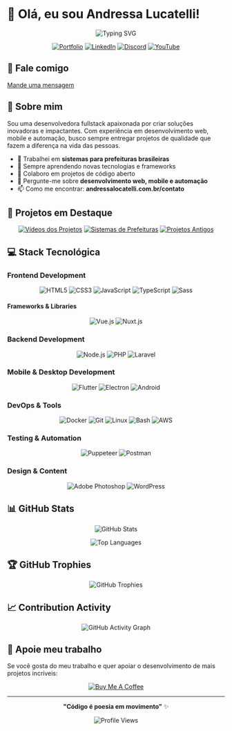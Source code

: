 # 👋 Olá, eu sou Andressa Lucatelli!

<div align="center">
  
  ![Typing SVG](https://readme-typing-svg.herokuapp.com?font=Fira+Code&pause=1000&color=FF6B6B&center=true&vCenter=true&width=435&lines=Desenvolvedora+Fullstack;Apaixonada+por+tecnologia;Brasil+🇧🇷;Nascida+em+1999)
  
  [![Portfolio](https://img.shields.io/badge/Portfolio-FF6B6B?style=for-the-badge&logo=todoist&logoColor=white)](https://andressalocatelli.com.br/sobre-mim)
  [![LinkedIn](https://img.shields.io/badge/LinkedIn-0077B5?style=for-the-badge&logo=linkedin&logoColor=white)](https://linkedin.com/in/andressa-lucatelli)
  [![Discord](https://img.shields.io/badge/Discord-7289DA?style=for-the-badge&logo=discord&logoColor=white)](https://discord.gg/LadyBug)
  [![YouTube](https://img.shields.io/badge/YouTube-FF0000?style=for-the-badge&logo=youtube&logoColor=white)](https://www.youtube.com/channel/UCZVzXz_Bkw5roCPHITfxyWA)


</div>

## 💌 Fale comigo
<a href="https://andressalocatelli.com.br/contato">Mande uma mensagem</a>

## 🚀 Sobre mim

Sou uma desenvolvedora fullstack apaixonada por criar soluções inovadoras e impactantes. Com experiência em desenvolvimento web, mobile e automação, busco sempre entregar projetos de qualidade que fazem a diferença na vida das pessoas.

- 🔭 Trabalhei em **sistemas para prefeituras brasileiras**
- 🌱 Sempre aprendendo novas tecnologias e frameworks
- 👥 Colaboro em projetos de código aberto
- 💬 Pergunte-me sobre **desenvolvimento web, mobile e automação**
- 📫 Como me encontrar: **andressalocatelli.com.br/contato**

## 🎯 Projetos em Destaque

<div align="center">

[![Vídeos dos Projetos](https://img.shields.io/badge/🎬_Vídeos_dos_Projetos-FF6B6B?style=for-the-badge)](https://www.youtube.com/watch?v=29WKEDzpl78&list=PLJFtVIEgVouGxRI1rgzL2sCTaLDaiyBBg)
[![Sistemas de Prefeituras](https://img.shields.io/badge/🏛️_Sistemas_de_Prefeituras-4ECDC4?style=for-the-badge)](https://drelocatelli.notion.site/Alguns-projetos-de-prefeituras-concluidos-10a098d0b5fc802eb31ecf088228c0b3?pvs=4)
[![Projetos Antigos](https://img.shields.io/badge/📁_Projetos_Antigos-45B7D1?style=for-the-badge)](https://drive.google.com/drive/folders/1xT5lYe3ZQcue5G2khToB25tMXVZSlBS9?usp=drive_link)

</div>

## 💻 Stack Tecnológica

### Frontend Development
<div align="center">

![HTML5](https://img.shields.io/badge/HTML5-E34F26?style=for-the-badge&logo=html5&logoColor=white)
![CSS3](https://img.shields.io/badge/CSS3-1572B6?style=for-the-badge&logo=css3&logoColor=white)
![JavaScript](https://img.shields.io/badge/JavaScript-F7DF1E?style=for-the-badge&logo=javascript&logoColor=black)
![TypeScript](https://img.shields.io/badge/TypeScript-007ACC?style=for-the-badge&logo=typescript&logoColor=white)
![Sass](https://img.shields.io/badge/Sass-CC6699?style=for-the-badge&logo=sass&logoColor=white)

</div>

#### Frameworks & Libraries
<div align="center">


![Vue.js](https://img.shields.io/badge/Vue.js-35495E?style=for-the-badge&logo=vue.js&logoColor=4FC08D)
![Nuxt.js](https://img.shields.io/badge/Nuxt-35495E?style=for-the-badge&logo=vue.js&logoColor=4FC08D)


</div>

### Backend Development
<div align="center">

![Node.js](https://img.shields.io/badge/Node.js-43853D?style=for-the-badge&logo=node.js&logoColor=white)
![PHP](https://img.shields.io/badge/PHP-777BB4?style=for-the-badge&logo=php&logoColor=white)
![Laravel](https://img.shields.io/badge/Laravel-FF2D20?style=for-the-badge&logo=laravel&logoColor=white)

</div>

### Mobile & Desktop Development
<div align="center">


![Flutter](https://img.shields.io/badge/Flutter-02569B?style=for-the-badge&logo=flutter&logoColor=white)
![Electron](https://img.shields.io/badge/Electron-191970?style=for-the-badge&logo=Electron&logoColor=white)
![Android](https://img.shields.io/badge/Android-3DDC84?style=for-the-badge&logo=android&logoColor=white)


</div>

### DevOps & Tools
<div align="center">

![Docker](https://img.shields.io/badge/Docker-2496ED?style=for-the-badge&logo=docker&logoColor=white)
![Git](https://img.shields.io/badge/Git-F05032?style=for-the-badge&logo=git&logoColor=white)
![Linux](https://img.shields.io/badge/Linux-FCC624?style=for-the-badge&logo=linux&logoColor=black)
![Bash](https://img.shields.io/badge/Bash-4EAA25?style=for-the-badge&logo=gnu-bash&logoColor=white)
![AWS](https://img.shields.io/badge/AWS-232F3E?style=for-the-badge&logo=amazon-aws&logoColor=white)

</div>

### Testing & Automation
<div align="center">


![Puppeteer](https://img.shields.io/badge/Puppeteer-40B5A4?style=for-the-badge&logo=puppeteer&logoColor=white)
![Postman](https://img.shields.io/badge/Postman-FF6C37?style=for-the-badge&logo=postman&logoColor=white)

</div>

### Design & Content
<div align="center">

![Adobe Photoshop](https://img.shields.io/badge/Adobe%20Photoshop-31A8FF?style=for-the-badge&logo=Adobe%20Photoshop&logoColor=black)
![WordPress](https://img.shields.io/badge/WordPress-21759B?style=for-the-badge&logo=wordpress&logoColor=white)

</div>

## 📊 GitHub Stats

<div align="center">
  
  ![GitHub Stats](https://github-readme-stats.vercel.app/api?username=drelocatelli&show_icons=true&theme=radical&hide_border=true&count_private=true)
  
  ![Top Languages](https://github-readme-stats.vercel.app/api/top-langs/?username=drelocatelli&layout=compact&theme=radical&hide_border=true)

</div>

## 🏆 GitHub Trophies

<div align="center">
  
  ![GitHub Trophies](https://github-profile-trophy.vercel.app/?username=drelocatelli&theme=radical&no-frame=true&margin-w=15)

</div>

## 📈 Contribution Activity

<div align="center">
  
  ![GitHub Activity Graph](https://github-readme-activity-graph.vercel.app/graph?username=drelocatelli&theme=react-dark&hide_border=true)

</div>

## 💝 Apoie meu trabalho

Se você gosta do meu trabalho e quer apoiar o desenvolvimento de mais projetos incríveis:

<div align="center">
  
  [![Buy Me A Coffee](https://img.shields.io/badge/Buy%20Me%20A%20Coffee-FFDD00?style=for-the-badge&logo=buy-me-a-coffee&logoColor=black)](https://www.buymeacoffee.com/drelocatelli)

</div>

---

<div align="center">
  
  **"Código é poesia em movimento"** ✨
  
  ![Profile Views](https://komarev.com/ghpvc/?username=drelocatelli&color=FF6B6B&style=for-the-badge)
  
</div>
